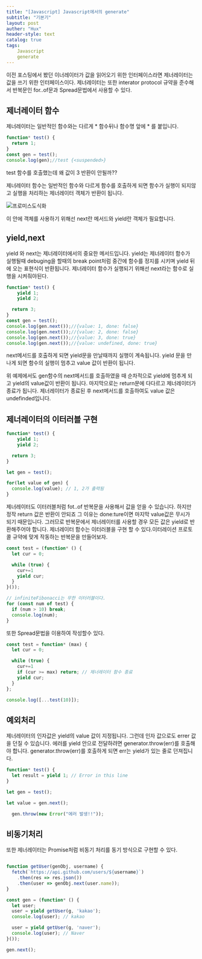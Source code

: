 ```yaml
---
title: "[Javascript] Javascript에서의 generate"
subtitle: "기본기"
layout: post
auther: "Hux"
header-style: text
catalog: true
tags:
    Javascript
    generate
---
```



이전 포스팅에서 봤던 이너레이터가 값을 읽어오기 위한 인터페이스라면 제너레이터는 값을 쓰기 위한 인터페이스이다.
제너레이터는 또한 interator protocol 규약을 준수해서 반복문인 for..of문과 Spread문법에서 사용할 수 있다.


제너레이터 함수
---
제너레이터는 일반적인 함수와는 다르게 * 함수뒤나 함수명 앞에 * 를 붙입니다.

```js
function* test() {
  return 1;
}
const gen = test();
console.log(gen);//test {<suspended>}
```
test 함수를 호출했는데 왜 값이 3 반환이 안될까??

제너레이터 함수는 일반적인 함수와 다르게 함수를 호출하게 되면 함수가 실행이 되지않고 실행을 처리하는 제너레이터 객체가 반환이 됩니다.

 ![프로미스도식화]({{site.url}}/img/javascript/generate/step1.png)


이 안에 객체를 사용하기 위해선 next란 메서드와 yield란 객체가 필요합니다.


yield,next
---
yield 와 next는 제너레이터에서의 중요한 메서드입니다.
yield는 제너레이터 함수가 실행될때 debuging을 할때의 break point처럼 중간에 함수를 정지를 시키며 yield 뒤에 오는 표현식이 반환됩니다.
제너레이터 함수가 실행되기 위해선 next라는 함수로 실행을 시켜줘야된다.

```js
function* test() {
    yield 1;
    yield 2;

  return 3;
}
const gen = test();
console.log(gen.next());//{value: 1, done: false}
console.log(gen.next());//{value: 2, done: false}
console.log(gen.next());//{value: 3, done: true}
console.log(gen.next());//{value: undefined, done: true}
```
next메서드를 호출하게 되면 yield<value>문을 만날때까지 실행이 계속됩니다.
yield<value> 문을 만나게 되면 함수의 실행이 멈추고 value 값이 반환이 됩니다.
 
위 예제에서도 gen함수의 next메서드를 호출하였을 때 순차적으로 yield에 멈추게 되고 yield의 value값이 반환이 됩니다.
마지막으로는 return문에 다다르고 제너레이터가 종료가 됩니다.
제너레이터가 종료된 후 next메서드를 호출하여도 value 값은 undefinded입니다.

제너레이터의 이터러블 구현
---

```js
function* test() {
    yield 1;
    yield 2;

  return 3;
}

let gen = test();

for(let value of gen) {
  console.log(value); // 1, 2가 출력됨
}

```

제너레이터도 이터러블처럼 fot..of 반복문을 사용해서 값을 얻을 수 있습니다.
하지만 정작 return 값은 반환이 안되죠 그 이유는 done:ture이면 마지막 value값은 무시가 되기 때문입니다. 그러므로 반복문에서 제너레이터를 사용할 경우 모든 값은 yield로 반환해주어야 합니다.
제너레이터 함수는 이터러블을 구현 할 수 있다.이터레이션 프로토콜 규약에 맞게 작동하는 반복문을 만들어보자.

```js
const test = (function* () {
  let cur = 0;

  while (true) {
    cur+=1
    yield cur;
  }
}());

// infiniteFibonacci는 무한 이터러블이다.
for (const num of test) {
  if (num > 10) break;
  console.log(num);
}
```

또한 Spread문법을 이용하여 작성할수 있다.
```js
const test = function* (max) {
  let cur = 0;

  while (true) {
    cur+=1
    if (cur >= max) return; // 제너레이터 함수 종료
    yield cur;
  }
};

console.log([...test(10)]);

```

예외처리
---
제너레이터의 인자값은 yield의 value 값이 지정됩니다.
그런데 인자 값으로도 errer 값을 던질 수 있습니다.
에러를 yield 안으로 전달하려면 generator.throw(err)를 호출해야 합니다. generator.throw(err)를 호출하게 되면 err는 yield가 있는 줄로 던져집니다.

```js
function* test() {
  let result = yield 1; // Error in this line
}

let gen = test();

let value = gen.next();

  gen.throw(new Error("에러 발생!!"));

```

비동기처리
---
또한 제너레이터는 Promise처럼 비동기 처리를 동기 방식으로 구현할 수 있다.

```js

function getUser(genObj, username) {
  fetch(`https://api.github.com/users/${username}`)
    .then(res => res.json())
    .then(user => genObj.next(user.name));
}

const gen = (function* () {
  let user;
  user = yield getUser(g, 'kakao');
  console.log(user); // kakao

  user = yield getUser(g, 'naver');
  console.log(user); // Naver
}());

gen.next();
```

